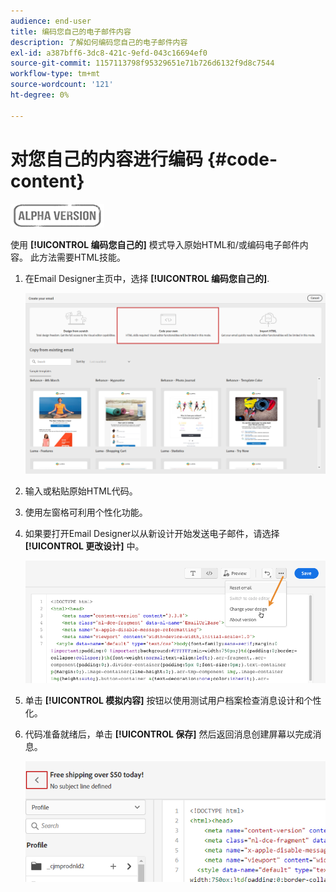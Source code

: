 ```yaml
---
audience: end-user
title: 编码您自己的电子邮件内容
description: 了解如何编码您自己的电子邮件内容
exl-id: a387bff6-3dc8-421c-9efd-043c16694ef0
source-git-commit: 1157113798f95329651e71b726d6132f9d8c7544
workflow-type: tm+mt
source-wordcount: '121'
ht-degree: 0%

---
```


# 对您自己的内容进行编码 {#code-content}

![](../assets/do-not-localize/badge.png)

使用 **[!UICONTROL 编码您自己的]** 模式导入原始HTML和/或编码电子邮件内容。 此方法需要HTML技能。

1. 在Email Designer主页中，选择 **[!UICONTROL 编码您自己的]**.

   ![](assets/code-your-own.png)

1. 输入或粘贴原始HTML代码。

1. 使用左窗格可利用个性化功能。

1. 如果要打开Email Designer以从新设计开始发送电子邮件，请选择 **[!UICONTROL 更改设计]** 中。

   ![](assets/code-editor-change-design.png)

1. 单击 **[!UICONTROL 模拟内容]** 按钮以使用测试用户档案检查消息设计和个性化。

1. 代码准备就绪后，单击 **[!UICONTROL 保存]** 然后返回消息创建屏幕以完成消息。

   ![](assets/code-editor-save.png)
